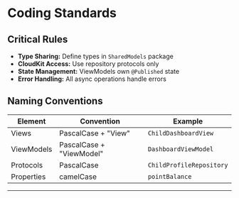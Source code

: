 # Coding Standards

## Critical Rules

- **Type Sharing:** Define types in `SharedModels` package
- **CloudKit Access:** Use repository protocols only
- **State Management:** ViewModels own `@Published` state
- **Error Handling:** All async operations handle errors

## Naming Conventions

| Element | Convention | Example |
|---------|-----------|---------|
| Views | PascalCase + "View" | `ChildDashboardView` |
| ViewModels | PascalCase + "ViewModel" | `DashboardViewModel` |
| Protocols | PascalCase | `ChildProfileRepository` |
| Properties | camelCase | `pointBalance` |

---
